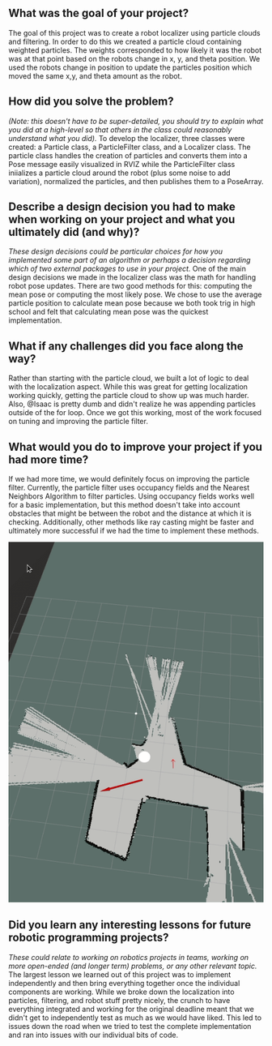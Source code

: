## What was the goal of your project?
The goal of this project was to create a robot localizer using particle clouds
and filtering. In order to do this we created a particle cloud containing
weighted particles. The weights corresponded to how likely it was the robot was
at that point based on the robots change in x, y, and theta position. We used
the robots change in position to update the particles position which moved the
same x,y, and theta amount as the robot. 

## How did you solve the problem? 
*(Note: this doesn't have to be super-detailed, you should try to explain what you did at a high-level so that others in the class could reasonably understand what you did).*
To develop the localizer, three classes were created: a Particle class, a ParticleFilter class, and a Localizer class. The particle class handles the creation of particles and converts them into a Pose message easily visualized in RVIZ while the ParticleFilter class iniializes a particle cloud around the robot (plus some noise to add variation), normalized the particles, and then publishes them to a PoseArray.

## Describe a design decision you had to make when working on your project and what you ultimately did (and why)? 
*These design decisions could be particular choices for how you implemented some part of an algorithm or perhaps a decision regarding which of two external packages to use in your project.*
One of the main design decisions we made in the localizer class was the math for handling robot pose updates. There are two good methods for this: computing the mean pose or computing the most likely pose. We chose to use the average particle position to calculate mean pose because we both took trig in high school and felt that calculating mean pose was the quickest implementation.

## What if any challenges did you face along the way?
Rather than starting with the particle cloud, we built a lot of logic to deal with the localization aspect. While this was great for getting localization working quickly, getting the particle cloud to show up was much harder. Also, @Isaac is pretty dumb and didn't realize he was appending particles outside of the for loop. Once we got this working, most of the work focused on tuning and improving the particle filter. 

## What would you do to improve your project if you had more time?
If we had more time, we would definitely focus on improving the particle filter. Currently, the particle filter uses occupancy fields and the Nearest Neighbors Algorithm to filter particles. Using occupancy fields works well for a basic implementation, but this method doesn't take into account obstacles that might be between the robot and the distance at which it is checking. Additionally, other methods like ray casting might be faster and ultimately more successful if we had the time to implement these methods. 

![GIF of our "localizer" running](https://github.com/isaacvandor/robot_localization/blob/master/media/solonelyohsolonely.gif)

## Did you learn any interesting lessons for future robotic programming projects?
*These could relate to working on robotics projects in teams, working on more
open-ended (and longer term) problems, or any other relevant topic.*
The largest lesson we learned out of this project was to implement independently and then bring everything together once the individual components are working. While we broke down the localization into particles, filtering, and robot stuff pretty nicely, the crunch to have everything integrated and working for the original deadline meant that we didn't get to independently test as much as we would have liked. This led to issues down the road when we tried to test the complete implementation and ran into issues with our individual bits of code. 
